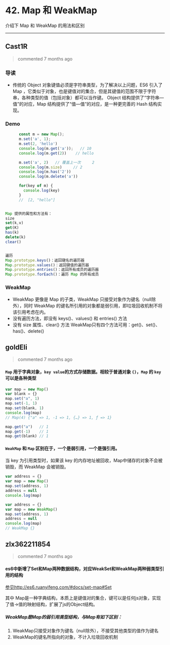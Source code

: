 
 # 42. Map 和 WeakMap 
 介绍下 Map 和 WeakMap 的用法和区别 
 ***
## Cast1R 
 > commented 7 months ago 

### 导读
- 传统的 Object 对象键值必须是字符串类型，为了解决以上问题，ES6 引入了 Map ，它类似于对象，也是键值对的集合，但是其键值的范围不限于字符串，各种类型的值（包括对象）都可以当作键。
Object 结构提供了“字符串—值”的对应，Map 结构提供了“值—值”的对应，是一种更完善的 Hash 结构实现。

### Demo

```javascript
      const m = new Map();
      m.set('a', 1);
      m.set(2, 'hello')
      console.log(m.get('a'));   // 10   
      console.log(m.get(2))    // hello

      m.set('a', 2)   // 覆盖上一次     2
      console.log(m.size)     // 2
      console.log(m.has('2'))
      console.log(m.delete('a'))

      for(key of m) {
        console.log(key)
      }    
      //  [2, "hello"]


Map 提供的属性和方法有：
size
set(k,v)
get(K)
has(k)
delete(k)
clear()


遍历
Map.prototype.keys()：返回键名的遍历器
Map.prototype.values()：返回键值的遍历器
Map.prototype.entries()：返回所有成员的遍历器
Map.prototype.forEach()：遍历 Map 的所有成员


```

### WeakMap
- WeakMap 更像是 Map 的子类，WeakMap 只接受对象作为键名（null除外），同时 WeakMap 的键名所引用的对象都是弱引用，即垃圾回收机制不将该引用考虑在内。
- 没有遍历方法，即没有 keys()、values() 和 entries() 方法
- 没有 size 属性、clear() 方法
WeakMap只有四个方法可用：get()、set()、has()、delete()



## goldEli 
 > commented 7 months ago 

#### `Map` 用于字典对象，`key value`的方式存储数据。相较于普通对象 `{}`，`Map` 的 `key` 可以是各种类型


```JavaScript
var map = new Map()
var blank = {}
map.set("a", 1)
map.set(-1, 1)
map.set(blank, 1)
console.log(map)
// Map(4) {"a" => 1, -1 => 1, {…} => 1, ƒ => 1}

map.get("a")   // 1
map.get(-1)    // 1
map.get(blank) // 1

``` 

#### `WeakMap` 和 `Map` 区别在于，一个是弱引用，一个是强引用。

当 key 为引用类型时，如果该 key 的内存地址被回收，Map中储存的对象不会被销毁，而 WeakMap 会被销毁。


```javascript
var address = {}
var map = new Map()
map.set(address, 1)
address = null
console.log(map)


```


```javascript
var address = {}
var map = new WeakMap()
map.set(address, 1)
address = null
console.log(map)
// WeakMap {}

```
## zlx362211854 
 > commented 7 months ago 

#### es6中新增了Set和Map两种数据结构，对应WeakSet和WeakMap两种弱类型引用的结构
[参见http://es6.ruanyifeng.com/#docs/set-map#Set](http://es6.ruanyifeng.com/#docs/set-map#Set)

其中 Map是一种字典结构，本质上是键值对的集合，键可以是任何js对象，实现了值->值的映射结构，扩展了js的Object结构。

##### WeakMap是Map的弱引用类型结构，与Map有如下区别：
1. WeakMap只接受对象作为键名（null除外），不接受其他类型的值作为键名
2. WeakMap的键名所指向的对象，不计入垃圾回收机制